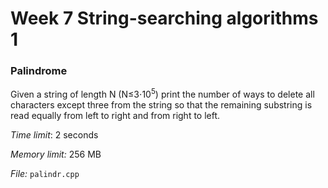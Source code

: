 # Week 7 String-searching algorithms 1

### Palindrome

Given a string of length N (N&le;3&sdot;10<sup>5</sup>) print the number of ways to delete all characters except three from the string
so that the remaining substring is read equally from left to right and from right to left. 

*Time limit*: 2 seconds

*Memory limit:* 256 MB

*File:* `palindr.cpp`
